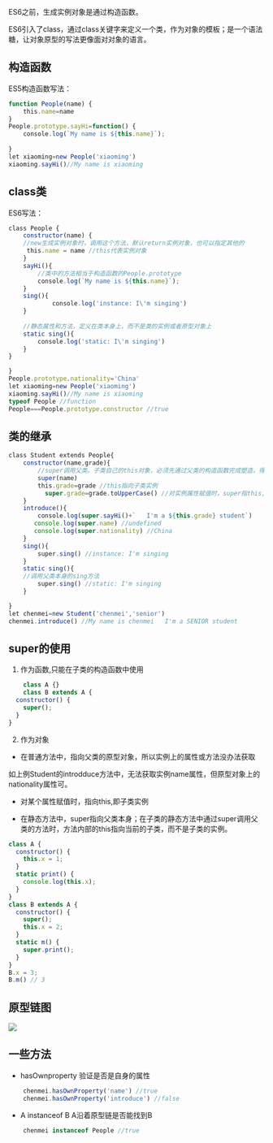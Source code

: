 ES6之前，生成实例对象是通过构造函数。

ES6引入了class，通过class关键字来定义一个类，作为对象的模板；是一个语法糖，让对象原型的写法更像面对对象的语言。


## 构造函数

ES5构造函数写法：
```js
function People(name) {
    this.name=name
}
People.prototype.sayHi=function() {
    console.log(`My name is ${this.name}`);
     
}
let xiaoming=new People('xiaoming')
xiaoming.sayHi()//My name is xiaoming
```

##  class类

ES6写法：
```js
class People {
    constructor(name) {
	//new生成实例对象时，调用这个方法，默认return实例对象，也可以指定其他的
     this.name = name //this代表实例对象
    }
    sayHi(){
		//类中的方法相当于构造函数的People.prototype
        console.log(`My name is ${this.name}`);
    }
	sing(){
	        console.log('instance: I\'m singing')
	}
	
	//静态属性和方法，定义在类本身上，而不是类的实例或者原型对象上
	static sing(){
        console.log('static: I\'m singing')
    }
}

}
People.prototype.nationality='China'
let xiaoming=new People('xiaoming')
xiaoming.sayHi()//My name is xiaoming
typeof People //function
People===People.prototype.constructor //true
```

## 类的继承
```js
class Student extends People{
    constructor(name,grade){
		//super调用父类。子类自己的this对象，必须先通过父类的构造函数完成塑造，得到与父类同样的实例属性和方法，然后再对其进行加工，加上子类自己的实例属性和方法。内部this指向子类实例， 返回子类实例
        super(name) 
        this.grade=grade //this指向子类实例
	      super.grade=grade.toUpperCase() //对实例属性赋值时，super指this,即子类的实例
    }
    introduce(){
        console.log(super.sayHi()+`   I'm a ${this.grade} student`)
	   console.log(super.name) //undefined 
	   console.log(super.nationality) //China
    }
	sing(){
        super.sing() //instance: I'm singing
    }
    static sing(){
	//调用父类本身的sing方法
        super.sing() //static: I'm singing
    }

}
let chenmei=new Student('chenmei','senior')
chenmei.introduce() //My name is chenmei   I'm a SENIOR student
```

## super的使用
1. 作为函数,只能在子类的构造函数中使用
```js
	class A {}
	class B extends A {
  constructor() {
    super();
  }
}
```

2. 作为对象
- 在普通方法中，指向父类的原型对象，所以实例上的属性或方法没办法获取

如上例Student的introdduce方法中，无法获取实例name属性，但原型对象上的nationality属性可。

- 对某个属性赋值时，指向this,即子类实例

- 在静态方法中，super指向父类本身；在子类的静态方法中通过super调用父类的方法时，方法内部的this指向当前的子类，而不是子类的实例。
```js
class A {
  constructor() {
    this.x = 1;
  }
  static print() {
    console.log(this.x);
  }
}
class B extends A {
  constructor() {
    super();
    this.x = 2;
  }
  static m() {
    super.print();
  }
}
B.x = 3;
B.m() // 3
```		
		
##  原型链图    
<image src="./image/class-原型链图.png">

## 一些方法

- hasOwnproperty 验证是否是自身的属性
```js
	chenmei.hasOwnProperty('name') //true
	chenmei.hasOwnProperty('introduce') //false
```	
- A instanceof B A沿着原型链是否能找到B
```js
    chenmei instanceof People //true
```
